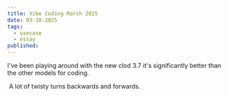 ```yaml
---
title: Vibe Coding March 2025
date: 03-10-2025
tags:
  - usecase
  - essay
published:
---
```


I've been playing around with the new clod 3.7 it's significantly better than the other models for coding.

 A lot of twisty turns backwards and forwards.

